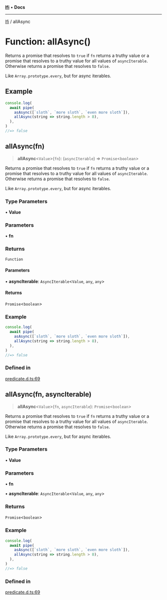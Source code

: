 [**lfi**](../readme.md) • **Docs**

---

[lfi](../globals.md) / allAsync

# Function: allAsync()

Returns a promise that resolves to `true` if `fn` returns a truthy value or a
promise that resolves to a truthy value for all values of `asyncIterable`.
Otherwise returns a promise that resolves to `false`.

Like `Array.prototype.every`, but for async iterables.

## Example

```js
console.log(
  await pipe(
    asAsync([`sloth`, `more sloth`, `even more sloth`]),
    allAsync(string => string.length > 8),
  ),
)
//=> false
```

## allAsync(fn)

> **allAsync**\<`Value`\>(`fn`): (`asyncIterable`) => `Promise`\<`boolean`\>

Returns a promise that resolves to `true` if `fn` returns a truthy value or a
promise that resolves to a truthy value for all values of `asyncIterable`.
Otherwise returns a promise that resolves to `false`.

Like `Array.prototype.every`, but for async iterables.

### Type Parameters

• **Value**

### Parameters

• **fn**

### Returns

`Function`

#### Parameters

• **asyncIterable**: `AsyncIterable`\<`Value`, `any`, `any`\>

#### Returns

`Promise`\<`boolean`\>

### Example

```js
console.log(
  await pipe(
    asAsync([`sloth`, `more sloth`, `even more sloth`]),
    allAsync(string => string.length > 8),
  ),
)
//=> false
```

### Defined in

[predicate.d.ts:69](https://github.com/TomerAberbach/lfi/blob/85d6360ac7d8f71c70f308d2ace5bc2aa99ab03d/src/operations/predicate.d.ts#L69)

## allAsync(fn, asyncIterable)

> **allAsync**\<`Value`\>(`fn`, `asyncIterable`): `Promise`\<`boolean`\>

Returns a promise that resolves to `true` if `fn` returns a truthy value or a
promise that resolves to a truthy value for all values of `asyncIterable`.
Otherwise returns a promise that resolves to `false`.

Like `Array.prototype.every`, but for async iterables.

### Type Parameters

• **Value**

### Parameters

• **fn**

• **asyncIterable**: `AsyncIterable`\<`Value`, `any`, `any`\>

### Returns

`Promise`\<`boolean`\>

### Example

```js
console.log(
  await pipe(
    asAsync([`sloth`, `more sloth`, `even more sloth`]),
    allAsync(string => string.length > 8),
  ),
)
//=> false
```

### Defined in

[predicate.d.ts:69](https://github.com/TomerAberbach/lfi/blob/85d6360ac7d8f71c70f308d2ace5bc2aa99ab03d/src/operations/predicate.d.ts#L69)
